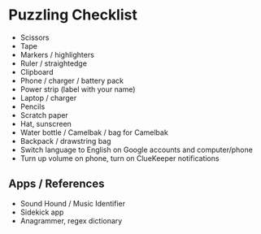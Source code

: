 Puzzling Checklist
==================

* Scissors
* Tape
* Markers / highlighters
* Ruler / straightedge
* Clipboard
* Phone / charger / battery pack
* Power strip (label with your name)
* Laptop / charger
* Pencils
* Scratch paper
* Hat, sunscreen
* Water bottle / Camelbak / bag for Camelbak
* Backpack / drawstring bag
* Switch language to English on Google accounts and computer/phone
* Turn up volume on phone, turn on ClueKeeper notifications



Apps / References
----

* Sound Hound / Music Identifier
* Sidekick app
* Anagrammer, regex dictionary